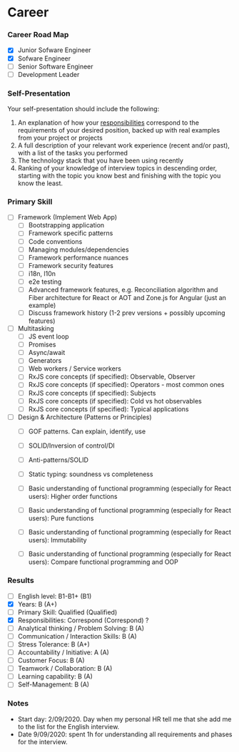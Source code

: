 # Career


### Career Road Map
- [x] Junior Sofware Engineer
- [x] Sofware Engineer
- [ ] Senior Software Engineer
- [ ] Development Leader

### Self-Presentation
Your self-presentation should include the following:

1. An explanation of how your [responsibilities](https://confluence.exadel.com/pages/viewpage.action?pageId=76121144) correspond to the requirements of your desired position, backed up with real examples from your project or projects
2. A full description of your relevant work experience (recent and/or past), with a list of the tasks you performed
3. The technology stack that you have been using recently
4. Ranking of your knowledge of interview topics in descending order, starting with the topic you know best and finishing with the topic you know the least.

### Primary Skill
- [ ] Framework (Implement Web App)
  - [ ] Bootstrapping application
  - [ ] Framework specific patterns
  - [ ] Code conventions
  - [ ] Managing modules/dependencies
  - [ ] Framework performance nuances
  - [ ] Framework security features
  - [ ] i18n, l10n
  - [ ] e2e testing
  - [ ] Advanced framework features, e.g. Reconciliation algorithm and Fiber architecture for React or AOT and Zone.js for Angular (just an example)
  - [ ] Discuss framework history (1-2 prev versions + possibly upcoming features)

- [ ] Multitasking
  - [ ] JS event loop
  - [ ] Promises
  - [ ] Async/await
  - [ ] Generators
  - [ ] Web workers / Service workers
  - [ ] RxJS core concepts (if specified): Observable, Observer
  - [ ] RxJS core concepts (if specified): Operators - most common ones
  - [ ] RxJS core concepts (if specified): Subjects
  - [ ] RxJS core concepts (if specified): Cold vs hot observables
  - [ ] RxJS core concepts (if specified): Typical applications

- [ ] Design & Architecture (Patterns or Principles)
  - [ ] GOF patterns. Can explain, identify, use
  - [ ] SOLID/Inversion of control/DI
  - [ ] Anti-patterns/SOLID
  - [ ] Static typing: soundness vs completeness
  - [ ] Basic understanding of functional programming (especially for React users): Higher order functions
  - [ ] Basic understanding of functional programming (especially for React users): Pure functions
  - [ ] Basic understanding of functional programming (especially for React users): Immutability
  - [ ] Basic understanding of functional programming (especially for React users): Compare functional programming and OOP
  
  
 ### Results
 - [ ] English level: B1-B1+ (B1)
 - [x] Years: B (A+)
 - [ ] Primary Skill: Qualified (Qualified)
 - [x] Responsibilities: Correspond (Correspond) ?
 - [ ] Analytical thinking / Problem Solving: B (A)
 - [ ] Communication / Interaction Skills: B (A)
 - [ ] Stress Tolerance: B (A+)
 - [ ] Accountability / Initiative: A (A)
 - [ ] Customer Focus: B (A)
 - [ ] Teamwork / Collaboration: B (A)
 - [ ] Learning capability: B (A)
 - [ ] Self-Management: B (A)
 
 ### Notes
 - Start day: 2/09/2020. Day when my personal HR tell me that she add me to the list for the English interview.
 - Date 9/09/2020: spent 1h for understanding all requirements and phases for the interview.

